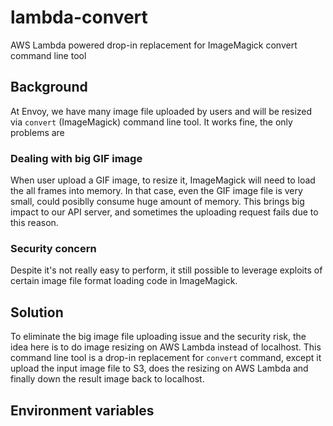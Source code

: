 # lambda-convert
AWS Lambda powered drop-in replacement for ImageMagick convert command line tool

## Background

At Envoy, we have many image file uploaded by users and will be resized via `convert` (ImageMagick) command line tool. It works fine, the only problems are

### Dealing with big GIF image

When user upload a GIF image, to resize it, ImageMagick will need to load the all frames into memory. In that case, even the GIF image file is very small, could posiblly consume huge amount of memory. This brings big impact to our API server, and sometimes the uploading request fails due to this reason.

### Security concern

Despite it's not really easy to perform, it still possible to leverage exploits of certain image file format loading code in ImageMagick.

## Solution

To eliminate the big image file uploading issue and the security risk, the idea here is to do image resizing on AWS Lambda instead of localhost. This command line tool is a drop-in replacement for `convert` command, except it upload the input image file to S3, does the resizing on AWS Lambda and finally down the result image back to localhost.

## Environment variables
